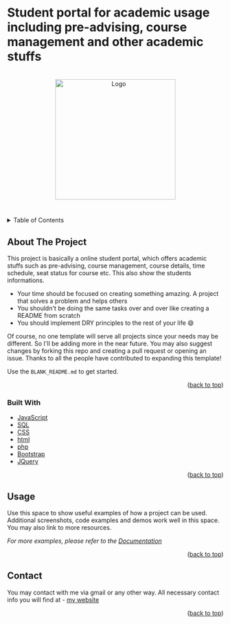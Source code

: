 # Student portal for academic usage including pre-advising, course management and other academic stuffs
<div id="top"></div>
<!--
*** Thanks for checking out the Best-README-Template. If you have a suggestion
*** that would make this better, please fork the repo and create a pull request
*** or simply open an issue with the tag "enhancement".
*** Don't forget to give the project a star!
*** Thanks again! Now go create something AMAZING! :D
-->







<!-- PROJECT LOGO -->
<br />
<div align="center">
  <a href="https://github.com/othneildrew/Best-README-Template">
    <img src="https://preadvising.000webhostapp.com/img/a.gif" alt="Logo" width="280">
  </a>
</div>

# 

<!-- TABLE OF CONTENTS -->
<details>
  <summary><bold>Table of Contents</bold></summary>
  <ol>
    <li>
      <a href="#about2">About The Project</a>
      <ul>
        <li><a href="#build2">Built With</a></li>
      </ul>
    </li>
    <li><a href="#usage2">Usage</a></li>
    <li><a href="#contact2">Contact</a></li>
  </ol>
</details>


<div id="about2"></div>


<!-- ABOUT THE PROJECT -->
## About The Project

This project is basically a online student portal, which offers academic stuffs such as pre-advising, course management, course details, time schedule, seat status for course etc. This also show the students informations.


* Your time should be focused on creating something amazing. A project that solves a problem and helps others
* You shouldn't be doing the same tasks over and over like creating a README from scratch
* You should implement DRY principles to the rest of your life :smile:

Of course, no one template will serve all projects since your needs may be different. So I'll be adding more in the near future. You may also suggest changes by forking this repo and creating a pull request or opening an issue. Thanks to all the people have contributed to expanding this template!

Use the `BLANK_README.md` to get started.

<p align="right">(<a href="#top">back to top</a>)</p>


<div id="build2"></div>


### Built With



* [JavaScript](https://nextjs.org/)
* [SQL](https://reactjs.org/)
* [CSS](https://reactjs.org/)
* [html](https://vuejs.org/)
* [php](https://angular.io/)
* [Bootstrap](https://getbootstrap.com)
* [JQuery](https://jquery.com)

<p align="right">(<a href="#top">back to top</a>)</p>







<div id="usage2"></div>



<!-- USAGE EXAMPLES -->
## Usage

Use this space to show useful examples of how a project can be used. Additional screenshots, code examples and demos work well in this space. You may also link to more resources.

_For more examples, please refer to the [Documentation](https://example.com)_

<p align="right">(<a href="#top">back to top</a>)</p>






<div id="contact2"></div>


<!-- CONTACT -->
## Contact

You may contact with me via gmail or any other way. All necessary contact info you will find at - 
[my website](hurutta.github.io) 


<p align="right">(<a href="#top">back to top</a>)</p>



